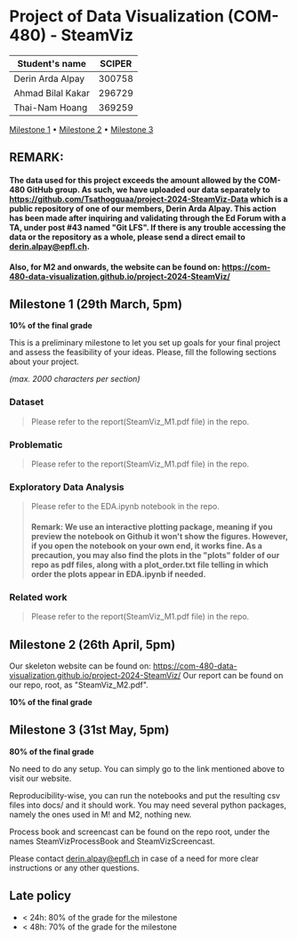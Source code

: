 # Project of Data Visualization (COM-480) - SteamViz

| Student's name | SCIPER |
| -------------- | ------ |
| Derin Arda Alpay | 300758 |
| Ahmad Bilal Kakar | 296729 |
| Thai-Nam Hoang | 369259 |

[Milestone 1](#milestone-1) • [Milestone 2](#milestone-2) • [Milestone 3](#milestone-3)

## REMARK:
#### The data used for this project exceeds the amount allowed by the COM-480 GitHub group. As such, we have uploaded our data separately to https://github.com/Tsathogguaa/project-2024-SteamViz-Data which is a public repository of one of our members, Derin Arda Alpay. This action has been made after inquiring and validating through the Ed Forum with a TA, under post #43 named "Git LFS". If there is any trouble accessing the data or the repository as a whole, please send a direct email to derin.alpay@epfl.ch.

#### Also, for M2 and onwards, the website can be found on: https://com-480-data-visualization.github.io/project-2024-SteamViz/

## Milestone 1 (29th March, 5pm)

**10% of the final grade**

This is a preliminary milestone to let you set up goals for your final project and assess the feasibility of your ideas.
Please, fill the following sections about your project.

*(max. 2000 characters per section)*

### Dataset

> Please refer to the report(SteamViz_M1.pdf file) in the repo.

### Problematic

> Please refer to the report(SteamViz_M1.pdf file) in the repo.

### Exploratory Data Analysis

> Please refer to the EDA.ipynb notebook in the repo.
> #### Remark: We use an interactive plotting package, meaning if you preview the notebook on Github it won't show the figures. However, if you open the notebook on your own end, it works fine. As a precaution, you may also find the plots in the "plots" folder of our repo as pdf files, along with a plot_order.txt file telling in which order the plots appear in EDA.ipynb if needed.

### Related work


> Please refer to the report(SteamViz_M1.pdf file) in the repo.

## Milestone 2 (26th April, 5pm)

Our skeleton website can be found on: https://com-480-data-visualization.github.io/project-2024-SteamViz/
Our report can be found on our repo, root, as "SteamViz_M2.pdf".

**10% of the final grade**


## Milestone 3 (31st May, 5pm)

**80% of the final grade**

No need to do any setup. You can simply go to the link mentioned above to visit our website.

Reproducibility-wise, you can run the notebooks and put the resulting csv files into docs/ and it should work. You may need several python packages, namely the ones used in M! and M2, nothing new.

Process book and screencast can be found on the repo root, under the names SteamVizProcessBook and SteamVizScreencast.

Please contact derin.alpay@epfl.ch in case of a need for more clear instructions or any other questions.


## Late policy

- < 24h: 80% of the grade for the milestone
- < 48h: 70% of the grade for the milestone

